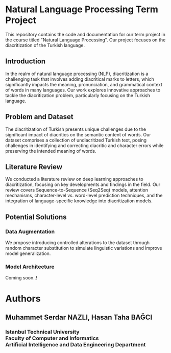 # Natural Language Processing Term Project

This repository contains the code and documentation for our term project in the course titled "Natural Language Processing". Our project focuses on the diacritization of the Turkish language.

## Introduction
In the realm of natural language processing (NLP), diacritization is a challenging task that involves adding diacritical marks to letters, which significantly impacts the meaning, pronunciation, and grammatical context of words in many languages. Our work explores innovative approaches to tackle the diacritization problem, particularly focusing on the Turkish language.


## Problem and Dataset
The diacritization of Turkish presents unique challenges due to the significant impact of diacritics on the semantic content of words. Our dataset comprises a collection of undiacritized Turkish text, posing challenges in identifying and correcting diacritic and character errors while preserving the intended meaning of words.

## Literature Review
We conducted a literature review on deep learning approaches to diacritization, focusing on key developments and findings in the field. Our review covers Sequence-to-Sequence (Seq2Seq) models, attention mechanisms, character-level vs. word-level prediction techniques, and the integration of language-specific knowledge into diacritization models.

## Potential Solutions
### Data Augmentation
We propose introducing controlled alterations to the dataset through random character substitution to simulate linguistic variations and improve model generalization.

### Model Architecture
Coming soon..!



# Authors
## Muhammet Serdar NAZLI, Hasan Taha BAĞCI <br>
### Istanbul Technical University <br> Faculty of Computer and Informatics <br> Artificial Intelligence and Data Engineering Department
